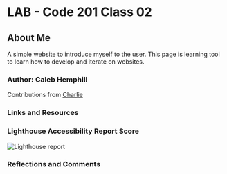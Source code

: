 # LAB - Code 201 Class 02

## About Me

A simple website to introduce myself to the user. This page is learning tool to learn how to develop and iterate on websites.

### Author: Caleb Hemphill

Contributions from [Charlie](https://github.com/charriaga)

### Links and Resources

### Lighthouse Accessibility Report Score

![Lighthouse report](img/about-me-lighthouse-report-2.png)

### Reflections and Comments
